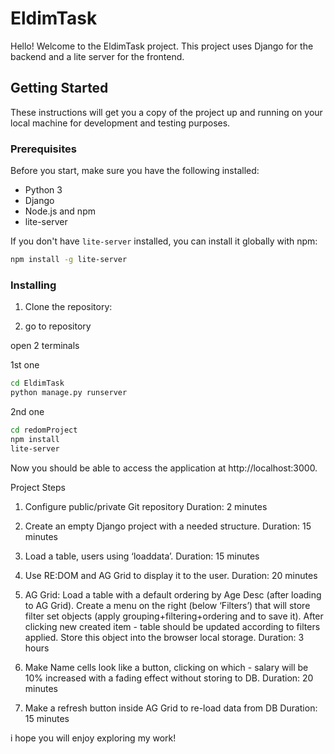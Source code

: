 # EldimTask

Hello! Welcome to the EldimTask project. This project uses Django for the backend and a lite server for the frontend.

## Getting Started

These instructions will get you a copy of the project up and running on your local machine for development and testing purposes.

### Prerequisites

Before you start, make sure you have the following installed:

- Python 3
- Django
- Node.js and npm
- lite-server

If you don't have `lite-server` installed, you can install it globally with npm:

```bash
npm install -g lite-server
```


### Installing

1. Clone the repository:

2. go to repository

open 2 terminals

1st one

```bash
cd EldimTask
python manage.py runserver
```

2nd one
```bash
cd redomProject
npm install
lite-server
```

Now you should be able to access the application at http://localhost:3000.

Project Steps

1. Configure public/private Git repository
Duration: 2 minutes

2. Create an empty Django project with a needed structure.
Duration: 15 minutes

3. Load a table, users using ‘loaddata’.
Duration: 15 minutes

4. Use RE:DOM and AG Grid to display it to the user.
Duration: 20 minutes

5. AG Grid: Load a table with a default ordering by Age Desc (after loading to AG Grid).
Create a menu on the right (below ‘Filters’) that will store filter set objects (apply grouping+filtering+ordering and to save it). After clicking new created item - table should be updated according to filters applied. Store this object into the browser local storage. Duration: 3 hours

6. Make Name cells look like a button, clicking on which - salary will be 10% increased with a fading effect without storing to DB.
Duration: 20 minutes

7. Make a refresh button inside AG Grid to re-load data from DB
Duration: 15 minutes

i hope you will enjoy exploring my work!